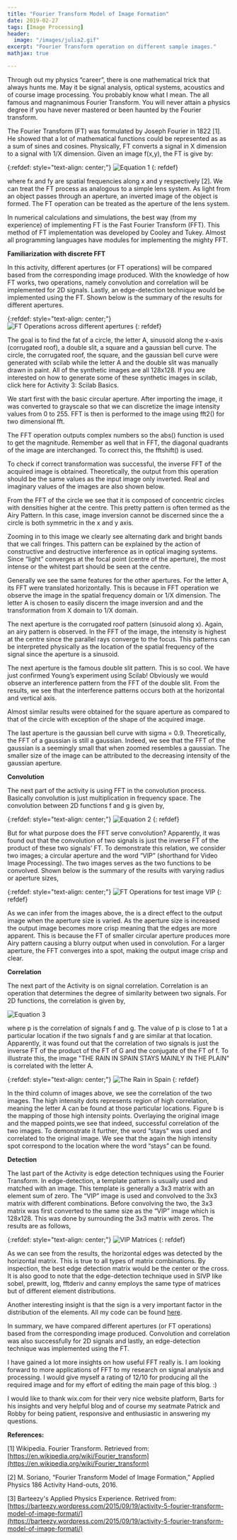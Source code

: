 ```yaml
---
title: "Fourier Transform Model of Image Formation"
date: 2019-02-27
tags: [Image Processing]
header:
  image: "/images/julia2.gif"
excerpt: "Fourier Transform operation on different sample images."
mathjax: true

---
```


<div id="fb-root"></div>
<script async defer src="https://connect.facebook.net/en_US/sdk.js#xfbml=1&version=v3.2"></script>

Through out my physics “career”, there is one mathematical trick that always hunts me.
May it be signal analysis, optical systems, acoustics and of course image processing.
You probably know what I mean. The all famous and magnanimous Fourier Transform.
You will never attain a physics degree if you have never mastered or been haunted by the Fourier transform.

The Fourier Transform (FT) was formulated by Joseph Fourier in 1822 [1].
He showed that a lot of mathematical functions could be represented as as a sum of sines and cosines.
Physically, FT converts a signal in X dimension to a signal with 1/X dimension.
Given an image f(x,y), the FT is give by:

{:refdef: style="text-align: center;"}
<img src="{{ site.url }}{{ site.baseurl }}/images/FT/Equation1_FT.png" alt="Equation 1" class="center">
{: refdef}

where fx and fy are spatial frequencies along x and y respectively [2].
We can treat the FT process as analogous to a simple lens system.
As light from an object passes through an aperture, an inverted image of the object is formed.
The FT operation can be treated as the aperture of the lens system.

In numerical calculations and simulations, the best way (from my experience) of implementing FT is the Fast Fourier Transform (FFT).
This method of FT implementation was developed by Cooley and Tukey.
Almost all programming languages have modules for implementing the mighty FFT.

**Familiarization with discrete FFT**

In this activity, different apertures (or FT operations) will be compared based from the corresponding image produced.
With the knowledge of how FT works, two operations, namely convolution and correlation will be implemented for 2D signals.
Lastly, an edge-detection technique would be implemented using the FT. Shown below is the summary of the results for different apertures.

{:refdef: style="text-align: center;"}
<img src="{{ site.url }}{{ site.baseurl }}/images/FT/Image1_FT.png" alt="FT Operations across different apertures" class="center">
{: refdef}

The goal is to find the fat of a circle, the letter A, sinusoid along the x-axis (corrugated roof), a double slit, a square and a gaussian bell curve.
The circle, the corrugated roof, the square, and the gaussian bell curve were generated with scilab while the letter A and the double slit was manually drawn in paint.
All of the synthetic images are all 128x128. If you are interested on how to generate some of these synthetic images in scilab, click here for Activity 3: Scilab Basics.

We start first with the basic circular aperture.
After importing the image, it was converted to grayscale so that we can discretize the image intensity values from 0 to 255.
FFT is then is performed to the image using fft2() for two dimensional fft.

The FFT operation outputs complex numbers so the abs() function is used to get the magnitude.
Remember as well that in FFT, the diagonal quadrants of the image are interchanged.
To correct this, the fftshift() is used.

To check if correct transformation was successful, the inverse FFT of the acquired image is obtained.
Theoretically, the output from this operation should be the same values as the input image only inverted.
Real and imaginary values of the images are also shown below.

From the FFT of the circle we see that it is composed of concentric circles with densities higher at the centre.
This pretty pattern is often termed as the Airy Pattern.
In this case, image inversion cannot be discerned since the a circle is both symmetric in the x and y axis.

Zooming in to this image we clearly see alternating dark and bright bands that we call fringes.
This pattern can be explained by the action of constructive and destructive interference as in optical imaging systems.
Since “light” converges at the focal point (centre of the aperture), the most intense or the whitest part should be seen at the centre.

Generally we see the same features for the other apertures.
For the letter A, its FFT were translated horizontally.
This is because in FFT operation we observe the image in the spatial frequency domain or 1/X dimension.
The letter A is chosen to easily discern the image inversion and and the transformation from X domain to 1/X domain.

The next aperture is the corrugated roof pattern (sinusoid along x).
Again, an airy pattern is observed.
In the FFT of the image, the intensity is highest at the centre since the parallel rays converge to the focus.
This patterns can be interpreted physically as the location of the spatial frequency of the signal since the aperture is a sinusoid.

The next aperture is the famous double slit pattern. This is so cool.
We have just confirmed Young’s experiment using Scilab!
Obviously we would observe an interference pattern from the FFT of the double slit.
From the results, we see that the interference patterns occurs both at the horizontal and vertical axis.

Almost similar results were obtained for the square aperture as compared to that of the circle with exception of the shape of the acquired image.

The last aperture is the gaussian bell curve with sigma = 0.9.
Theoretically, the FFT of a gaussian is still a gaussian.
Indeed, we see that the FFT of the gaussian is a seemingly small that when zoomed resembles a gaussian.
The smaller size of the image can be attributed to the decreasing intensity of the gaussian aperture.

**Convolution**

The next part of the activity is using FFT in the convolution process.
Basically convolution is just multiplication in frequency space.
The convolution between 2D functions f and g is given by,

{:refdef: style="text-align: center;"}
<img src="{{ site.url }}{{ site.baseurl }}/images/FT/Equation2_FT.png" alt="Equation 2" class="center">
{: refdef}

But for what purpose does the FFT serve convolution?
Apparently, it was found out that the convolution of two signals is just the inverse FT of the product of these two signals’ FT.
To demonstrate this relation, we consider two images; a circular aperture and the word “VIP” (shorthand for Video Image Processing).
The two images serves as the two functions to be convolved. Shown below is the summary of the results with varying radius or aperture sizes,

{:refdef: style="text-align: center;"}
<img src="{{ site.url }}{{ site.baseurl }}/images/FT/Image2_FT.png" alt="FT Operations for test image VIP" class="center">
{: refdef}

As we can infer from the images above, the is a direct effect to the output image when the aperture size is varied.
As the aperture size is increased the output image becomes more crisp meaning that the edges are more apparent.
This is because the FT of smaller circular aperture produces more Airy pattern causing a blurry output when used in convolution.
For a larger aperture, the FFT converges into a spot, making the output image crisp and clear.

**Correlation**

The next part of the Activity is on signal correlation.
Correlation is an operation that determines the degree of similarity between two signals.
For 2D functions, the correlation is given by,​

<img src="{{ site.url }}{{ site.baseurl }}/images/FT/Equation3_FT.png" alt="Equation 3" class="center">

where p is the correlation of signals f and g.
The value of p is close to 1 at a particular location if the two signals f and g are similar at that location.
Apparently, it was found out that the correlation of two signals is just the inverse FT of the product of the FT of G and the conjugate of the FT of f.
To illustrate this, the image "THE RAIN IN SPAIN STAYS MAINLY IN THE PLAIN" is correlated with the letter A.

{:refdef: style="text-align: center;"}
<img src="{{ site.url }}{{ site.baseurl }}/images/FT/Image3_FT.png" alt="The Rain in Spain" class="center">
{: refdef}

In the third column of images above, we see the correlation of the two images.
The high intensity dots represents region of high correlation, meaning the letter A can be found at those particular locations.
Figure b is the mapping of those high intensity points. Overlaying the original image and the mapped points,we see that indeed, successful correlation of the two images.
To demonstrate it further, the word “stays" was used and correlated to the original image. We see that the again the high intensity spot correspond to the location where the word “stays” can be found.

**Detection**

The last part of the Activity is edge detection techniques using the Fourier Transform.
In edge-detection, a template pattern is usually used and matched with an image.
This template is generally a 3x3 matrix with an element sum of zero.
The “VIP” image is used and convolved to the 3x3 matrix with different combinations.
Before convolving the two, the 3x3 matrix was first converted to the same size as the “VIP” image which is 128x128.
This was done by surrounding the 3x3 matrix with zeros. The results are as follows,

{:refdef: style="text-align: center;"}
<img src="{{ site.url }}{{ site.baseurl }}/images/FT/Image4_FT.png" alt="VIP Matrices" class="center">
{: refdef}

As we can see from the results, the horizontal edges was detected by the horizontal matrix.
This is true to all types of matrix combinations.
By inspection, the best edge detection matrix would be the center or the cross.
It is also good to note that the edge-detection technique used in SIVP like sobel, prewitt, log, fftderiv and canny employs the same type of matrices but of different element distributions.


Another interesting insight is that the sign is a very important factor in the distribution of the elements.
All my code can be found [here](https://drive.google.com/drive/folders/0B4gcTiEYS0_8ZUI5c0lFc25tZ0U).

In summary, we have compared different apertures (or FT operations) based from the corresponding image produced.
Convolution and correlation was also successfully for 2D signals and lastly, an edge-detection technique was implemented using the FT.

I have gained a lot more insights on how useful FFT really is.
I am looking forward to more applications of FFT to my research on signal analysis and processing.
I would give myself a rating of 12/10 for producing all the required image and for my effort of editing the main page of this blog. :)


I would like to thank wix.com for their very nice website platform, Barts for his insights and very helpful blog and of course my seatmate Patrick and Robby for being patient, responsive and enthusiastic in answering my questions.

**References:**

[1] Wikipedia. Fourier Transform. Retrieved from: [https://en.wikipedia.org/wiki/Fourier_transform](https://en.wikipedia.org/wiki/Fourier_transform)

[2] M. Soriano, “Fourier Transform Model of Image Formation,” Applied Physics 186 Activity Hand-outs, 2016.

[3] Barteezy's Applied Physics Experience. Retrived from: [https://barteezy.wordpress.com/2015/09/19/activity-5-fourier-transform-model-of-image-formati/](https://barteezy.wordpress.com/2015/09/19/activity-5-fourier-transform-model-of-image-formati/)


<div class="fb-comments" data-href="https://albertyumol.github.io/" data-numposts="5"></div>
